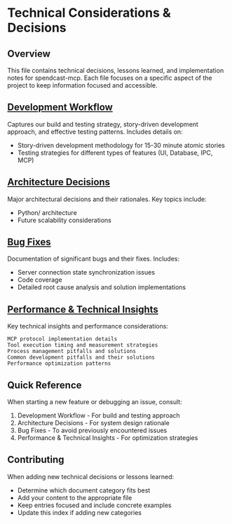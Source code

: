 # Technical Considerations & Decisions
## Overview
This file contains technical decisions, lessons learned, and implementation notes for spendcast-mcp. Each file focuses on a specific aspect of the project to keep information focused and accessible.

## [Development Workflow](development_worokflow.md)
Captures our build and testing strategy, story-driven development approach, and effective testing patterns. Includes details on:
 - Story-driven development methodology for 15-30 minute atomic stories
 - Testing strategies for different types of features (UI, Database, IPC, MCP)

## [Architecture Decisions](architecture_descisions.md)
Major architectural decisions and their rationales. Key topics include:
 - Python/ architecture
 -  Future scalability considerations

## [Bug Fixes](bug_fixes.md)
Documentation of significant bugs and their fixes. Includes:
 - Server connection state synchronization issues
 - Code coverage
 - Detailed root cause analysis and solution implementations

## [Performance & Technical Insights](performance_technical_insights.md)
Key technical insights and performance considerations:

    MCP protocol implementation details
    Tool execution timing and measurement strategies
    Process management pitfalls and solutions
    Common development pitfalls and their solutions
    Performance optimization patterns


## Quick Reference
When starting a new feature or debugging an issue, consult:
1. Development Workflow - For build and testing approach
2. Architecture Decisions - For system design rationale
3. Bug Fixes - To avoid previously encountered issues
4. Performance & Technical Insights - For optimization strategies


## Contributing
When adding new technical decisions or lessons learned:
- Determine which document category fits best
- Add your content to the appropriate file
- Keep entries focused and include concrete examples
- Update this index if adding new categories
